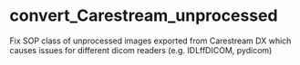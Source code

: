 # convert_Carestream_unprocessed
Fix SOP class of unprocessed images exported from Carestream DX which causes issues for different dicom readers (e.g. IDLffDICOM, pydicom)
